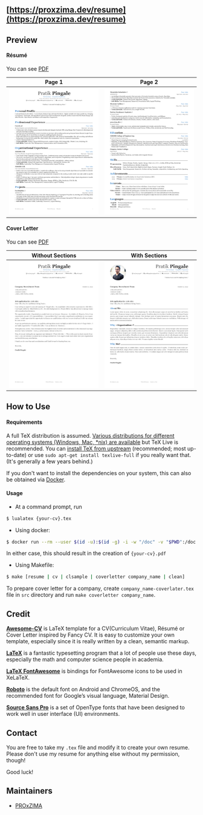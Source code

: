 ## [https://proxzima.dev/resume](https://proxzima.dev/resume)

## Preview

#### Résumé

You can see [PDF](https://raw.githubusercontent.com/PROxZIMA/resume/master/extras/Pratik%20Pingale's%20Resume.pdf)

| Page 1 | Page 2 |
|:---:|:---:|
| [![Résumé](https://raw.githubusercontent.com/PROxZIMA/resume/master/docs/assets/resume-0.png)](https://raw.githubusercontent.com/PROxZIMA/resume/master/extras/Pratik%20Pingale's%20Resume.pdf)  | [![Résumé](https://raw.githubusercontent.com/PROxZIMA/resume/master/docs/assets/resume-1.png)](https://raw.githubusercontent.com/PROxZIMA/resume/master/extras/Pratik%20Pingale's%20Resume.pdf) |

#### Cover Letter

You can see [PDF](https://raw.githubusercontent.com/PROxZIMA/resume/master/extras/Pratik%20Pingale's%20Cover%20Letter.pdf)

| Without Sections | With Sections |
|:---:|:---:|
| [![Cover Letter(Traditional)](https://raw.githubusercontent.com/PROxZIMA/resume/master/docs/assets/coverletter-0.png)](https://raw.githubusercontent.com/PROxZIMA/resume/master/extras/Pratik%20Pingale's%20Cover%20Letter.pdf)  | [![Cover Letter(Awesome)](https://raw.githubusercontent.com/PROxZIMA/resume/master/docs/assets/coverletter-1.png)](https://raw.githubusercontent.com/PROxZIMA/resume/master/extras/Pratik%20Pingale's%20Cover%20Letter.pdf) |

## How to Use

#### Requirements

A full TeX distribution is assumed.  [Various distributions for different operating systems (Windows, Mac, \*nix) are available](http://tex.stackexchange.com/q/55437) but TeX Live is recommended.
You can [install TeX from upstream](https://tex.stackexchange.com/q/1092) (recommended; most up-to-date) or use `sudo apt-get install texlive-full` if you really want that.  (It's generally a few years behind.)

If you don't want to install the dependencies on your system, this can also be obtained via [Docker](https://docker.com).

#### Usage

- At a command prompt, run

```bash
$ lualatex {your-cv}.tex
```

- Using docker:

```bash
$ docker run --rm --user $(id -u):$(id -g) -i -w "/doc" -v "$PWD":/doc thomasweise/texlive make
```

In either case, this should result in the creation of ``{your-cv}.pdf``

- Using Makefile:

```bash
$ make [resume | cv | clsample | coverletter company_name | clean]
```

To prepare cover letter for a company, create ``company_name-coverlater.tex`` file in ``src`` directory and run ``make coverletter company_name``.


## Credit

[**Awesome-CV**](https://github.com/posquit0/Awesome-CV) is LaTeX template for a CV(Curriculum Vitae), Résumé or Cover Letter inspired by Fancy CV. It is easy to customize your own template, especially since it is really written by a clean, semantic markup.

[**LaTeX**](https://www.latex-project.org) is a fantastic typesetting program that a lot of people use these days, especially the math and computer science people in academia.

[**LaTeX FontAwesome**](https://github.com/furl/latex-fontawesome) is bindings for FontAwesome icons to be used in XeLaTeX.

[**Roboto**](https://github.com/google/roboto) is the default font on Android and ChromeOS, and the recommended font for Google’s visual language, Material Design.

[**Source Sans Pro**](https://github.com/adobe-fonts/source-sans-pro) is a set of OpenType fonts that have been designed to work well in user interface (UI) environments.


## Contact

You are free to take my `.tex` file and modify it to create your own resume. Please don't use my resume for anything else without my permission, though!

Good luck!


## Maintainers
- [PROxZIMA](https://github.com/PROxZIMA)
